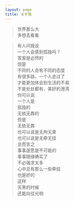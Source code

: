 ```yaml
---
layout: page
title: 关于我
---
```


<div>
    <blockquote>
      世界那么大<br>多想去看看
  </blockquote>

  <blockquote>
    有人问我说<br>
    一个人会感到孤独吗？<br>
    答案是必然的<br>
    但是<br>
    不同的人会有不同的态度<br>
    有很多路，一个人走过了<br>
    才能更加体会到生活的不易<br>
    不是处处都有，美好的港湾<br>
    你可以说<br>
    一个人是<br>
    孤独的<br>
    无依无靠的<br>
    但是<br>
    无依无靠<br>
    也可以说是无拘无束<br>
    也可以说是无牵无挂<br>
    总而言之<br>
    事事遂愿是不可能的<br>
    事事随缘确实了<br>
    不必强求太多<br>
    心中总有那么一些牵挂<br>
    也是好的<br>
    这样<br>
    天黑的时候<br>
    还能向往光明<br>

  </blockquote>


</div>
